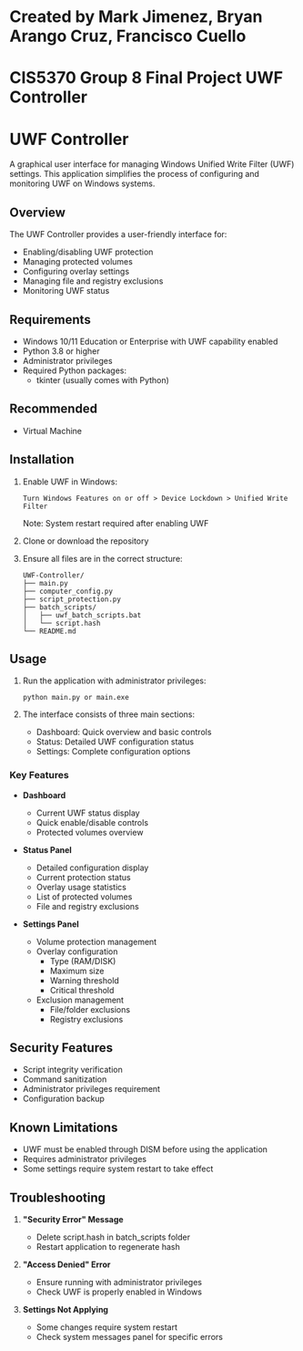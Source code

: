 # Created by Mark Jimenez, Bryan Arango Cruz, Francisco Cuello
# CIS5370 Group 8 Final Project UWF Controller
# UWF Controller

A graphical user interface for managing Windows Unified Write Filter (UWF) settings. This application simplifies the process of configuring and monitoring UWF on Windows systems.

## Overview

The UWF Controller provides a user-friendly interface for:
- Enabling/disabling UWF protection
- Managing protected volumes
- Configuring overlay settings
- Managing file and registry exclusions
- Monitoring UWF status

## Requirements

- Windows 10/11 Education or Enterprise with UWF capability enabled
- Python 3.8 or higher
- Administrator privileges
- Required Python packages:
  - tkinter (usually comes with Python)

## Recommended
- Virtual Machine

## Installation

1. Enable UWF in Windows:
   ```
   Turn Windows Features on or off > Device Lockdown > Unified Write Filter
   ```
   Note: System restart required after enabling UWF

2. Clone or download the repository

3. Ensure all files are in the correct structure:
   ```
   UWF-Controller/
   ├── main.py
   ├── computer_config.py
   ├── script_protection.py
   ├── batch_scripts/
   │   ├── uwf_batch_scripts.bat
   │   └── script.hash
   └── README.md
   ```

## Usage

1. Run the application with administrator privileges:
   ```
   python main.py or main.exe
   ```

2. The interface consists of three main sections:
   - Dashboard: Quick overview and basic controls
   - Status: Detailed UWF configuration status
   - Settings: Complete configuration options

### Key Features

- **Dashboard**
  - Current UWF status display
  - Quick enable/disable controls
  - Protected volumes overview

- **Status Panel**
  - Detailed configuration display
  - Current protection status
  - Overlay usage statistics
  - List of protected volumes
  - File and registry exclusions

- **Settings Panel**
  - Volume protection management
  - Overlay configuration
    - Type (RAM/DISK)
    - Maximum size
    - Warning threshold
    - Critical threshold
  - Exclusion management
    - File/folder exclusions
    - Registry exclusions

## Security Features

- Script integrity verification
- Command sanitization
- Administrator privileges requirement
- Configuration backup

## Known Limitations

- UWF must be enabled through DISM before using the application
- Requires administrator privileges
- Some settings require system restart to take effect

## Troubleshooting

1. **"Security Error" Message**
   - Delete script.hash in batch_scripts folder
   - Restart application to regenerate hash

2. **"Access Denied" Error**
   - Ensure running with administrator privileges
   - Check UWF is properly enabled in Windows

3. **Settings Not Applying**
   - Some changes require system restart
   - Check system messages panel for specific errors